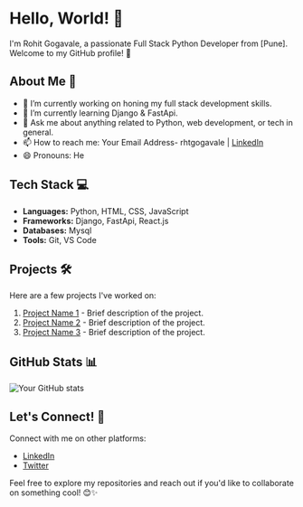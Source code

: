 # Hello, World! 👋

I'm Rohit Gogavale, a passionate Full Stack Python Developer from [Pune]. Welcome to my GitHub profile! 🚀

## About Me 💼

- 🔭 I’m currently working on honing my full stack development skills.
- 🌱 I’m currently learning Django & FastApi.
- 💬 Ask me about anything related to Python, web development, or tech in general.
- 📫 How to reach me: Your Email Address- rhtgogavale | [LinkedIn](https://www.linkedin.com/in/your-profile)
- 😄 Pronouns: He

## Tech Stack 💻

- **Languages:** Python, HTML, CSS, JavaScript
- **Frameworks:** Django, FastApi, React.js
- **Databases:** Mysql
- **Tools:** Git, VS Code

## Projects 🛠️

Here are a few projects I've worked on:

1. [Project Name 1](link-to-project) - Brief description of the project.
2. [Project Name 2](link-to-project) - Brief description of the project.
3. [Project Name 3](link-to-project) - Brief description of the project.

## GitHub Stats 📊

![Your GitHub stats](https://github-readme-stats.vercel.app/api?username=your-username&show_icons=true&theme=radical)

## Let's Connect! 🤝

Connect with me on other platforms:

- [LinkedIn](https://www.linkedin.com/in/your-profile)
- [Twitter](https://twitter.com/your-twitter-handle)

Feel free to explore my repositories and reach out if you'd like to collaborate on something cool! 😊✨

